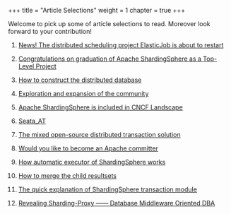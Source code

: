 +++
title = "Article Selections"
weight = 1
chapter = true
+++

Welcome to pick up some of article selections to read. Moreover look forward to your contribution!

1. [News! The distributed scheduling project ElasticJob is about to restart](/en/material/elasticjob/)

2. [Congratulations on graduation of Apache ShardingSphere as a Top-Level Project](/en/material/graduate/)

3. [How to construct the distributed database](/en/material/database/)

4. [Exploration and expansion of the community](/en/material/community/)

5. [Apache ShardingSphere is included in CNCF Landscape](/en/material/cncf/)

6. [Seata_AT](/en/material/seata/)

7. [The mixed open-source distributed transaction solution](/en/material/solution/)

8. [Would you like to become an Apache committer](/en/material/committer/)

9. [How automatic executor of ShardingSphere works](/en/material/engine/)

10. [How to merge the child resultsets](/en/material/result/)

11. [The quick explanation of ShardingSphere transaction module](/en/material/realization/)

12. [Revealing Sharding-Proxy —— Database Middleware Oriented DBA](/en/material/proxy/)



